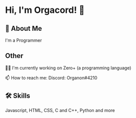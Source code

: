 
# Hi, I'm Orgacord! 👋


## 🚀 About Me
I'm a Programmer


## Other 
👩‍💻 I'm currently working on Zero+ (a programming language)

📫 How to reach me: Discord: Organon#4210


## 🛠 Skills
Javascript, HTML, CSS, C and C++, Python and more


<!---
Orgacord/Orgacord is a ✨ special ✨ repository because its `README.md` (this file) appears on your GitHub profile.
You can click the Preview link to take a look at your changes.
--->
